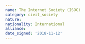 ```yaml
---
name: The Internet Society (ISOC)
category: civil_society
nature: 
nationality: International
alliance: 
date_signed: '2018-11-12'
---
```

    